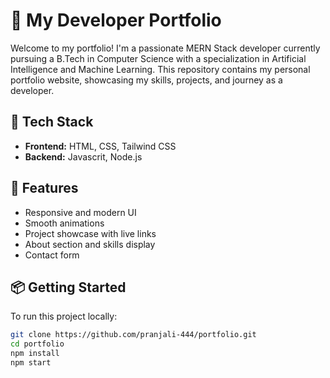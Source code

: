 # 💼 My Developer Portfolio
Welcome to my portfolio! I'm a passionate MERN Stack developer currently pursuing a B.Tech in Computer Science with a specialization in Artificial Intelligence and Machine Learning. This repository contains my personal portfolio website, showcasing my skills, projects, and journey as a developer.
## 🚀 Tech Stack
- **Frontend:** HTML, CSS, Tailwind CSS
- **Backend:** Javascrit, Node.js

## 📁 Features
- Responsive and modern UI
- Smooth animations
- Project showcase with live links
- About section and skills display
- Contact form

## 📦 Getting Started
To run this project locally:
```bash
git clone https://github.com/pranjali-444/portfolio.git
cd portfolio
npm install
npm start
